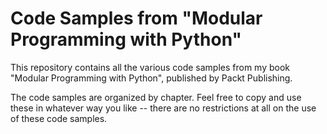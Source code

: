 # Code Samples from "Modular Programming with Python" #

This repository contains all the various code samples from my book "Modular
Programming with Python", published by Packt Publishing.

The code samples are organized by chapter.  Feel free to copy and use these in
whatever way you like -- there are no restrictions at all on the use of these
code samples.
